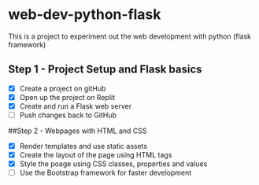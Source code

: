 # web-dev-python-flask
This is a project to experiment out the web development with python (flask framework)
## Step 1 - Project Setup and Flask basics

- [x] Create a project on gitHub
- [x] Open up the project on Replit
- [x] Create and run a Flask web server
- [ ] Push changes back to GitHub

##Step 2 - Webpages with HTML and CSS
- [x] Render templates and use static assets
- [x] Create the layout of the page using HTML tags
- [x] Style the poage using CSS classes, properties and values
- [ ] Use the Bootstrap framework for faster development
